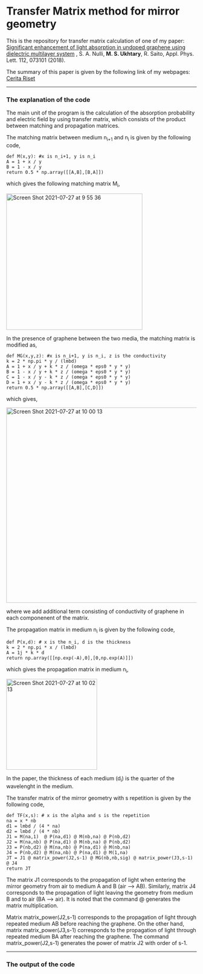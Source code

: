 # Transfer Matrix method for mirror geometry

This is the repository for transfer matrix calculation of one of my paper: [Significant enhancement of light absorption in undoped graphene using dielectric multilayer system](http://aip.scitation.org/doi/abs/10.1063/1.5012604) , S. A. Nulli, **M. S. Ukhtary**, R. Saito, Appl. Phys. Lett. 112, 073101 (2018).

The summary of this paper is given by the following link of my webpages: [Cerita Riset](https://ukhtary30.github.io/significant.html)

---

### The explanation of the code

The main unit of the program is the calculation of the absorption probability and electric field by using transfer matrix, which consists of the product between matching and propagation matrices.

The matching matrix between medium n<sub>i+1</sub> and n<sub>i</sub> is given by the following code,

    def M(x,y): #x is n_i+1, y is n_i
    A = 1 + x / y
    B = 1 - x / y
    return 0.5 * np.array([[A,B],[B,A]])

which gives the following matching matrix M<sub>i</sub>,

<img width="360" alt="Screen Shot 2021-07-27 at 9 55 36" src="https://user-images.githubusercontent.com/87349156/127078053-95a2074f-e276-4b88-8ea1-ccfe5e9ce04b.png">

In the presence of graphene between the two media, the matching matrix is modified as,

    def MG(x,y,z): #x is n_i+1, y is n_i, z is the conductivity
    k = 2 * np.pi * y / (lmbd)
    A = 1 + x / y + k * z / (omega * eps0 * y * y)
    B = 1 - x / y + k * z / (omega * eps0 * y * y)
    C = 1 - x / y - k * z / (omega * eps0 * y * y)
    D = 1 + x / y - k * z / (omega * eps0 * y * y)
    return 0.5 * np.array([[A,B],[C,D]])

which gives,

<img width="516" alt="Screen Shot 2021-07-27 at 10 00 13" src="https://user-images.githubusercontent.com/87349156/127078330-1d0e0065-b10f-49ac-bfe7-8eaae9fc93e8.png">

where we add additional term consisting of conductivity of graphene in each componenent of the matrix.

The propagation matrix in medium n<sub>i</sub> is given by the following code,

    def P(x,d): # x is the n_i, d is the thickness
    k = 2 * np.pi * x / (lmbd)
    A = 1j * k * d
    return np.array([[np.exp(-A),0],[0,np.exp(A)]])
 
 which gives the propagation matrix in medium n<sub>i</sub>, 
 
 <img width="240" alt="Screen Shot 2021-07-27 at 10 02 13" src="https://user-images.githubusercontent.com/87349156/127078478-52287170-02d4-4f5c-ad12-16f9df346871.png">
 
In the paper, the thickness of each medium (d<sub>i</sub>) is the quarter of the wavelenght in the medium.


The transfer matrix of the mirror geometry with s repetition is given by the following code,

    def TF(x,s): # x is the alpha and s is the repetition
    na = x * nb
    d1 = lmbd / (4 * na)
    d2 = lmbd / (4 * nb)
    J1 = M(na,1)  @ P(na,d1) @ M(nb,na) @ P(nb,d2)
    J2 = M(na,nb) @ P(na,d1) @ M(nb,na) @ P(nb,d2)
    J3 = P(nb,d2) @ M(na,nb) @ P(na,d1) @ M(nb,na)
    J4 = P(nb,d2) @ M(na,nb) @ P(na,d1) @ M(1,na)
    JT = J1 @ matrix_power(J2,s-1) @ MG(nb,nb,sig) @ matrix_power(J3,s-1) @ J4
    return JT
    
The matrix J1 corresponds to the propagation of light when entering the mirror geometry from air to medium A and B (air --> AB). Similarly, matrix J4 corresponds to the  propagation of light leaving the geometry from medium B and to air (BA -->  air). It is noted that the command @ generates the matrix multiplication.

Matrix matrix_power(J2,s-1) corresponds to the propagation of light through repeated medium AB before reaching the graphene. On the other hand, matrix matrix_power(J3,s-1) corresponds to the propagation of light through repeated medium BA after reaching the graphene. The command matrix_power(J2,s-1) generates the power of matrix J2 with order of s-1. 

---

### The output of the code


